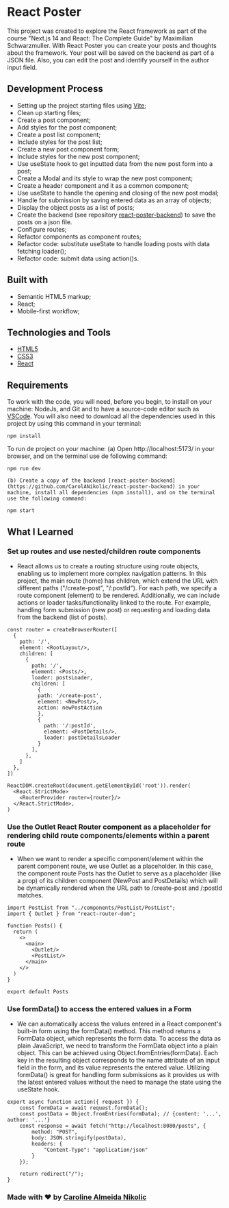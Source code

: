 # React Poster

This project was created to explore the React framework as part of the course "Next.js 14 and React: The Complete Guide" by Maximilian Schwarzmuller. With React Poster you can create your posts and thoughts about the framework. Your post will be saved on the backend as part of a JSON file. Also, you can edit the post and identify yourself in the author input field. 

## Development Process

- Setting up the project starting files using [Vite](https://vitejs.dev/guide/);
- Clean up starting files;
- Create a post component;
- Add styles for the post component;
- Create a post list component; 
- Include styles for the post list;
- Create a new post component form;
- Include styles for the new post component;
- Use useState hook to get inputted data from the new post form into a post;
- Create a Modal and its style to wrap the new post component;
- Create a header component and it as a common component;
- Use useState to handle the opening and closing of the new post modal;
- Handle for submission by saving entered data as an array of objects;
- Display the object posts as a list of posts;
- Create the backend (see repository [react-poster-backend](https://github.com/CarolANikolic/react-poster-backend)) to save the posts on a json file.
- Configure routes;
- Refactor components as component routes;
- Refactor code: substitute useState to handle loading posts with data fetching loader();
- Refactor code: submit data using action()s.

## Built with

- Semantic HTML5 markup;
- React;
- Mobile-first workflow;

## Technologies and Tools

- [HTML5](https://html.com)
- [CSS3](https://www.w3.org/Style/CSS/)
- [React](https://react.dev)

## Requirements

To work with the code, you will need, before you begin, to install on your machine: NodeJs, and Git and to have a source-code editor such as [VSCode](https://code.visualstudio.com).
You will also need to download all the dependencies used in this project by using this command in your terminal:

```
npm install
```

To run de project on your machine: 
    (a) Open http://localhost:5173/ in your browser, and on the terminal use de following command:
```
npm run dev 
```

    (b) Create a copy of the backend [react-poster-backend](https://github.com/CarolANikolic/react-poster-backend) in your machine, install all dependencies (npm install), and on the terminal use the following command:
```
npm start 
```


## What I Learned

### Set up routes and use nested/children route components

- React allows us to create a routing structure using route objects, enabling us to implement more complex navigation patterns. In this project, the main route (home) has children, which extend the URL with different paths ("/create-post", "/:postId"). For each path, we specify a route component (element) to be rendered. Additionally, we can include actions or loader tasks/functionality linked to the route. For example, handling form submission (new post) or requesting and loading data from the backend (list of posts).

~~~
const router = createBrowserRouter([
  { 
    path: '/', 
    element: <RootLayout/>,
    children: [
      { 
        path: '/', 
        element: <Posts/>,
        loader: postsLoader,
        children: [
          { 
          path: '/create-post', 
          element: <NewPost/>,
          action: newPostAction
          },
          {
            path: '/:postId',
            element: <PostDetails/>,
            loader: postDetailsLoader
          }
        ],
      },
    ]
  },
])

ReactDOM.createRoot(document.getElementById('root')).render(
  <React.StrictMode>
    <RouterProvider router={router}/>
  </React.StrictMode>,
)
~~~

### Use the Outlet React Router component as a placeholder for rendering child route components/elements within a parent route
- When we want to render a specific component/element within the parent component route, we use Outlet as a placeholder. In this case, the component route Posts has the Outlet to serve as a placeholder (like a prop) of its children component (NewPost and PostDetails) which will be dynamically rendered when the URL path to /create-post and /:postId matches. 

~~~
import PostList from "../components/PostList/PostList";
import { Outlet } from "react-router-dom";

function Posts() {
  return (
    <>
      <main>
        <Outlet/>
        <PostList/>
      </main>
    </>
  )
}

export default Posts
~~~

### Use formData() to access the entered values in a Form
- We can automatically access the values entered in a React component's built-in form using the formData() method. This method returns a FormData object, which represents the form data. To access the data as plain JavaScript, we need to transform the FormData object into a plain object. This can be achieved using Object.fromEntries(formData). Each key in the resulting object corresponds to the name attribute of an input field in the form, and its value represents the entered value. Utilizing formData() is great for handling form submissions as it provides us with the latest entered values without the need to manage the state using the useState hook.

~~~
export async function action({ request }) {
    const formData = await request.formData();
    const postData = Object.fromEntries(formData); // {content: '...', author: '...'}
    const response = await fetch("http://localhost:8080/posts", {
        method: "POST",
        body: JSON.stringify(postData),
        headers: {
            "Content-Type": "application/json"
        }
    });

    return redirect("/");
}
~~~

### Made with :heart: by [Caroline Almeida Nikolic](https://www.linkedin.com/in/caroline-nikolic/)